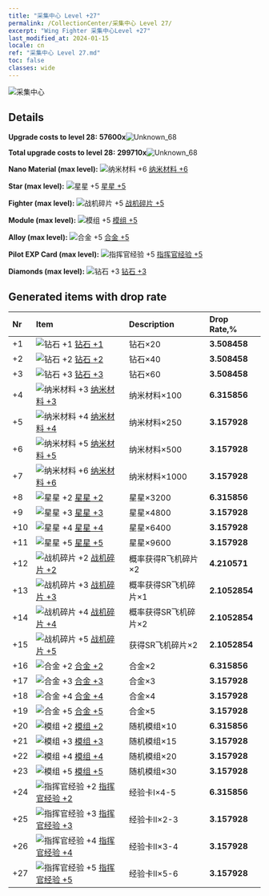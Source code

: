 ```yaml
---
title: "采集中心 Level +27"
permalink: /CollectionCenter/采集中心 Level 27/
excerpt: "Wing Fighter 采集中心Level +27"
last_modified_at: 2024-01-15
locale: cn
ref: "采集中心 Level 27.md"
toc: false
classes: wide
---
```



  ![采集中心](/images/bh_img6.png)

## Details

 **Upgrade costs to level 28:** **57600x**![Unknown_68](/images/item/bh_img25_p.png)

 **Total upgrade costs to level 28:** **299710x**![Unknown_68](/images/item/bh_img25_p.png)

 **Nano Material (max level):** ![纳米材料 +6](/images/cc/CC_纳米材料_5_p.png) [纳米材料 +6](/cn/CollectionCenter/纳米材料_6/)

 **Star (max level):** ![星星 +5](/images/cc/CC_星星_5_p.png) [星星 +5](/cn/CollectionCenter/星星_5/)

 **Fighter (max level):** ![战机碎片 +5](/images/cc/CC_战机碎片_5_p.png) [战机碎片 +5](/cn/CollectionCenter/战机碎片_5/)

 **Module (max level):** ![模组 +5](/images/cc/CC_模组_5_p.png) [模组 +5](/cn/CollectionCenter/模组_5/)

 **Alloy (max level):** ![合金 +5](/images/cc/CC_合金_5_p.png) [合金 +5](/cn/CollectionCenter/合金_5/)

 **Pilot EXP Card (max level):** ![指挥官经验 +5](/images/cc/CC_指挥官经验_5_p.png) [指挥官经验 +5](/cn/CollectionCenter/指挥官经验_5/)

 **Diamonds (max level):** ![钻石 +3](/images/cc/CC_钻石_3_p.png) [钻石 +3](/cn/CollectionCenter/钻石_3/)

## Generated items with drop rate

  |  Nr |     Item   |    Description   |  Drop Rate,% |
  |:----|:-----------|:-----------------|:-------------|
  | +1 | ![钻石 +1](/images/cc/CC_钻石_1_p.png) [钻石 +1](/cn/CollectionCenter/钻石_1/) | 钻石×20 | **3.508458** |
  | +2 | ![钻石 +2](/images/cc/CC_钻石_2_p.png) [钻石 +2](/cn/CollectionCenter/钻石_2/) | 钻石×40 | **3.508458** |
  | +3 | ![钻石 +3](/images/cc/CC_钻石_3_p.png) [钻石 +3](/cn/CollectionCenter/钻石_3/) | 钻石×60 | **3.508458** |
  | +4 | ![纳米材料 +3](/images/cc/CC_纳米材料_3_p.png) [纳米材料 +3](/cn/CollectionCenter/纳米材料_3/) | 纳米材料×100 | **6.315856** |
  | +5 | ![纳米材料 +4](/images/cc/CC_纳米材料_4_p.png) [纳米材料 +4](/cn/CollectionCenter/纳米材料_4/) | 纳米材料×250 | **3.157928** |
  | +6 | ![纳米材料 +5](/images/cc/CC_纳米材料_5_p.png) [纳米材料 +5](/cn/CollectionCenter/纳米材料_5/) | 纳米材料×500 | **3.157928** |
  | +7 | ![纳米材料 +6](/images/cc/CC_纳米材料_5_p.png) [纳米材料 +6](/cn/CollectionCenter/纳米材料_6/) | 纳米材料×1000 | **3.157928** |
  | +8 | ![星星 +2](/images/cc/CC_星星_2_p.png) [星星 +2](/cn/CollectionCenter/星星_2/) | 星星×3200 | **6.315856** |
  | +9 | ![星星 +3](/images/cc/CC_星星_3_p.png) [星星 +3](/cn/CollectionCenter/星星_3/) | 星星×4800 | **3.157928** |
  | +10 | ![星星 +4](/images/cc/CC_星星_4_p.png) [星星 +4](/cn/CollectionCenter/星星_4/) | 星星×6400 | **3.157928** |
  | +11 | ![星星 +5](/images/cc/CC_星星_5_p.png) [星星 +5](/cn/CollectionCenter/星星_5/) | 星星×9600 | **3.157928** |
  | +12 | ![战机碎片 +2](/images/cc/CC_战机碎片_2_p.png) [战机碎片 +2](/cn/CollectionCenter/战机碎片_2/) | 概率获得R飞机碎片×2 | **4.210571** |
  | +13 | ![战机碎片 +3](/images/cc/CC_战机碎片_3_p.png) [战机碎片 +3](/cn/CollectionCenter/战机碎片_3/) | 概率获得SR飞机碎片×1 | **2.1052854** |
  | +14 | ![战机碎片 +4](/images/cc/CC_战机碎片_4_p.png) [战机碎片 +4](/cn/CollectionCenter/战机碎片_4/) | 概率获得SR飞机碎片×2 | **2.1052854** |
  | +15 | ![战机碎片 +5](/images/cc/CC_战机碎片_5_p.png) [战机碎片 +5](/cn/CollectionCenter/战机碎片_5/) | 获得SR飞机碎片×2 | **2.1052854** |
  | +16 | ![合金 +2](/images/cc/CC_合金_2_p.png) [合金 +2](/cn/CollectionCenter/合金_2/) | 合金×2 | **6.315856** |
  | +17 | ![合金 +3](/images/cc/CC_合金_3_p.png) [合金 +3](/cn/CollectionCenter/合金_3/) | 合金×3 | **3.157928** |
  | +18 | ![合金 +4](/images/cc/CC_合金_4_p.png) [合金 +4](/cn/CollectionCenter/合金_4/) | 合金×4 | **3.157928** |
  | +19 | ![合金 +5](/images/cc/CC_合金_5_p.png) [合金 +5](/cn/CollectionCenter/合金_5/) | 合金×5 | **3.157928** |
  | +20 | ![模组 +2](/images/cc/CC_模组_2_p.png) [模组 +2](/cn/CollectionCenter/模组_2/) | 随机模组×10 | **6.315856** |
  | +21 | ![模组 +3](/images/cc/CC_模组_3_p.png) [模组 +3](/cn/CollectionCenter/模组_3/) | 随机模组×15 | **3.157928** |
  | +22 | ![模组 +4](/images/cc/CC_模组_4_p.png) [模组 +4](/cn/CollectionCenter/模组_4/) | 随机模组×20 | **3.157928** |
  | +23 | ![模组 +5](/images/cc/CC_模组_5_p.png) [模组 +5](/cn/CollectionCenter/模组_5/) | 随机模组×30 | **3.157928** |
  | +24 | ![指挥官经验 +2](/images/cc/CC_指挥官经验_2_p.png) [指挥官经验 +2](/cn/CollectionCenter/指挥官经验_2/) | 经验卡I×4-5 | **6.315856** |
  | +25 | ![指挥官经验 +3](/images/cc/CC_指挥官经验_3_p.png) [指挥官经验 +3](/cn/CollectionCenter/指挥官经验_3/) | 经验卡II×2-3 | **3.157928** |
  | +26 | ![指挥官经验 +4](/images/cc/CC_指挥官经验_4_p.png) [指挥官经验 +4](/cn/CollectionCenter/指挥官经验_4/) | 经验卡II×3-4 | **3.157928** |
  | +27 | ![指挥官经验 +5](/images/cc/CC_指挥官经验_5_p.png) [指挥官经验 +5](/cn/CollectionCenter/指挥官经验_5/) | 经验卡II×5-6 | **3.157928** |

